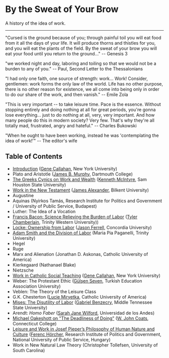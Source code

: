 # By the Sweat of Your Brow

A history of the idea of work.

__________

"Cursed is the ground because of you; through painful toil you will eat food from it
all the days of your life. It will produce thorns and thistles for you,
and you will eat the plants of the field. By the sweat of your brow
you will eat your food until you return to the ground..." -- Genesis 3

"we worked night and day, laboring and toiling so that we would not be a burden
to any of you." -- Paul, Second Letter to the Thessalonians

"I had only one faith, one source of strength: work... Work! Consider, gentlemen:
work forms the only law of the world. Life has no other purpose, there is no
other reason for existence, we all come into being only in order to do our
share of the work, and then vanish." -- Emile Zola

"This is very important -- to take leisure time. Pace is the essence. Without
stopping entirely and doing nothing at all for great periods, you're gonna lose
everything... just to do nothing at all, very, very important. And how many
people do this in modern society? Very few. That's why they're all totally mad,
frustrated, angry and hateful." -- Charles Bukowski

"When he ought to have been working, instead he was 'contemplating the idea of
work!'" -- The editor's wife


## Table of Contents

- [Introduction](abstracts/intro.md) ([Gene Callahan](bios/callahan.md), New York University)
- Plato and Aristotle ([James B. Murphy](bios/murphy.md), Dartmouth College)
- [The Greeks Cynics on Work and Wealth](abstracts/cynics.md) ([Kenneth
McIntyre](bios/mcintyre.md), Sam Houston State University)
- [Work in the New Testament](abstracts/newtestament.md) ([James
Alexander](bios/alexander.md), Bilkent University)
- Augustine
- Aquinas (Nyirkos Tamás, Research Institute for Politics and Government /
University of Public Service, Budapest)
- Luther: The Idea of a Vocation
- [Francis Bacon: Science Relieving the Burden of Labor](abstracts/bacon.md)
([Tyler Chamberlain](bios/chamberlain.md), Trinity Western University))
- [Locke: Ownership from Labor](abstracts/locke.md) ([Jason
Ferrell](bios/ferrell.md), Concordia University)
- [Adam Smith and the Division of Labor](abstracts/smith.md) (Maria Pia Paganelli, Trinity University)
- Hegel
- Ruge
- Marx and Alienation (Jonathan D. Askonas, Catholic University of America)
- Kierkegaard (Nathanael Blake)
- Nietzsche
- [Work in Catholic Social Teaching](abstracts/cst.md) ([Gene Callahan](bios/callahan.md), New York University)
- Weber: The Protestant Ethic ([Gülşen Seven](bios/seven.md), Turkish Education Association University)
- Veblen: The Theory of the Leisure Class
- G.K. Chesterton ([Lucie Miryetka](bios/miryetka.md), Catholic University of America)
- [Mises: The Disutility of Labor](abstracts/mises.md) ([Gabriel
Benzecry](bios/benzecry.md), Middle Tennessee State
University)
- Arendt: *Homo Faber* ([Sarah Jane Wilford](bios/wilford.md), Universidad de los Andes)
- [Michael Oakeshott on "The Deadliness of Doing"](abstracts/oakeshott.md) ([W. John
Coats](bios/coats.md), Connecticut College)
- [Leisure and Work in Josef Pieper’s Philosophy of Human Nature and
Culture](abstracts.pieper.md)
([Ferenc Hörcher](bios/horcher.md), Research Institute of Politics and Government, National University of Public Service,
Hungary)
- Work in New Natural Law Theory (Christopher Tollefsen, University of South
Carolina)

